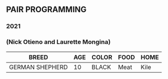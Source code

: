 ## PAIR PROGRAMMING
### 2021
### (Nick Otieno and Laurette Mongina)

| BREED          | AGE | COLOR | FOOD | HOME |
| -------------  | ----| ---   | ---  | ---  |
| GERMAN SHEPHERD| 10  | BLACK     | Meat   |  Kile    |